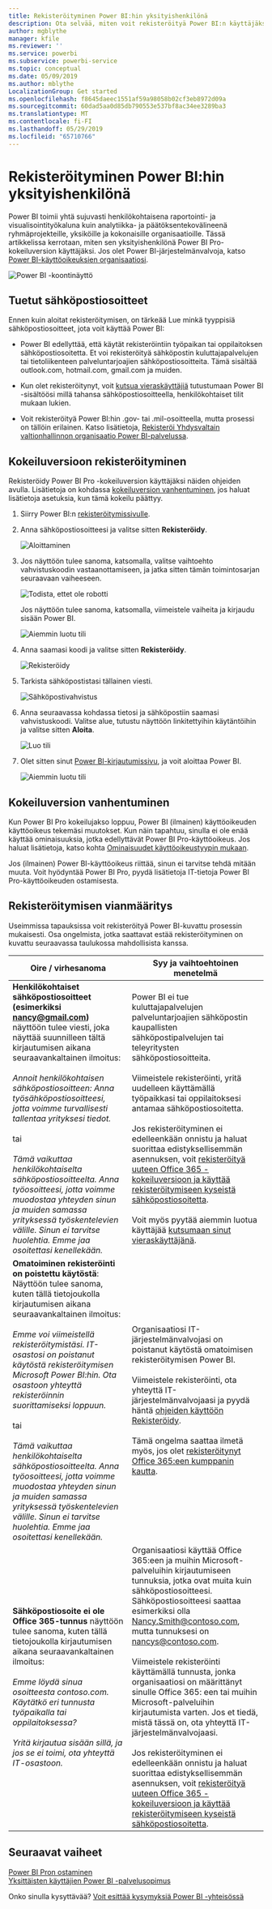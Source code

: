 ```yaml
---
title: Rekisteröityminen Power BI:hin yksityishenkilönä
description: Ota selvää, miten voit rekisteröityä Power BI:n käyttäjäksi ja aloittaa sen käytön henkilökohtaisiin raportti- ja visualisointitarpeisiisi.
author: mgblythe
manager: kfile
ms.reviewer: ''
ms.service: powerbi
ms.subservice: powerbi-service
ms.topic: conceptual
ms.date: 05/09/2019
ms.author: mblythe
LocalizationGroup: Get started
ms.openlocfilehash: f8645daeec1551af59a98058b02cf3eb8972d09a
ms.sourcegitcommit: 60dad5aa0d85db790553e537bf8ac34ee3289ba3
ms.translationtype: MT
ms.contentlocale: fi-FI
ms.lasthandoff: 05/29/2019
ms.locfileid: "65710766"
---
```

# <a name="sign-up-for-power-bi-as-an-individual"></a>Rekisteröityminen Power BI:hin yksityishenkilönä

Power BI toimii yhtä sujuvasti henkilökohtaisena raportointi- ja visualisointityökaluna kuin analytiikka- ja päätöksentekovälineenä ryhmäprojekteille, yksiköille ja kokonaisille organisaatioille. Tässä artikkelissa kerrotaan, miten sen yksityishenkilönä Power BI Pro-kokeiluversion käyttäjäksi. Jos olet Power BI-järjestelmänvalvoja, katso [Power BI-käyttöoikeuksien organisaatiosi](service-admin-licensing-organization.md).

![Power BI -koontinäyttö](media/service-self-service-signup-for-power-bi/dashboard.png)

## <a name="supported-email-addresses"></a>Tuetut sähköpostiosoitteet

Ennen kuin aloitat rekisteröitymisen, on tärkeää Lue minkä tyyppisiä sähköpostiosoitteet, jota voit käyttää Power BI:

* Power BI edellyttää, että käytät rekisteröintiin työpaikan tai oppilaitoksen sähköpostiosoitetta. Et voi rekisteröityä sähköpostin kuluttajapalvelujen tai tietoliikenteen palveluntarjoajien sähköpostiosoitteita. Tämä sisältää outlook.com, hotmail.com, gmail.com ja muiden.

* Kun olet rekisteröitynyt, voit [kutsua vieraskäyttäjiä](https://docs.microsoft.com/azure/active-directory/active-directory-b2b-what-is-azure-ad-b2b) tutustumaan Power BI -sisältöösi millä tahansa sähköpostiosoitteella, henkilökohtaiset tilit mukaan lukien.

* Voit rekisteröityä Power BI:hin .gov- tai .mil-osoitteella, mutta prosessi on tällöin erilainen. Katso lisätietoja, [Rekisteröi Yhdysvaltain valtionhallinnon organisaatio Power BI-palvelussa](service-govus-signup.md).

## <a name="sign-up-for-a-trial"></a>Kokeiluversioon rekisteröityminen

Rekisteröidy Power BI Pro -kokeiluversion käyttäjäksi näiden ohjeiden avulla. Lisätietoja on kohdassa [kokeiluversion vanhentuminen](#trial-expiration), jos haluat lisätietoja asetuksia, kun tämä kokeilu päättyy.

1. Siirry Power BI:n [rekisteröitymissivulle](https://signup.microsoft.com/signup?sku=a403ebcc-fae0-4ca2-8c8c-7a907fd6c235).

1. Anna sähköpostiosoitteesi ja valitse sitten **Rekisteröidy**.

    ![Aloittaminen](media/service-self-service-signup-for-power-bi/get-started.png)

1. Jos näyttöön tulee sanoma, katsomalla, valitse vaihtoehto vahvistuskoodin vastaanottamiseen, ja jatka sitten tämän toimintosarjan seuraavaan vaiheeseen.

    ![Todista, ettet ole robotti](media/service-self-service-signup-for-power-bi/prove-robot.png)

    Jos näyttöön tulee sanoma, katsomalla, viimeistele vaiheita ja kirjaudu sisään Power BI.

    ![Aiemmin luotu tili](media/service-self-service-signup-for-power-bi/existing-account.png)

1. Anna saamasi koodi ja valitse sitten **Rekisteröidy**.

    ![Rekisteröidy](media/service-self-service-signup-for-power-bi/sign-up.png)

1. Tarkista sähköpostistasi tällainen viesti.

    ![Sähköpostivahvistus](media/service-self-service-signup-for-power-bi/email-verification.png)

1. Anna seuraavassa kohdassa tietosi ja sähköpostiin saamasi vahvistuskoodi. Valitse alue, tutustu näyttöön linkitettyihin käytäntöihin ja valitse sitten **Aloita**.

    ![Luo tili](media/service-self-service-signup-for-power-bi/create-account.png)

1. Olet sitten sinut [Power BI-kirjautumissivu](https://powerbi.microsoft.com/landing/signin/), ja voit aloittaa Power BI.

    ![Aiemmin luotu tili](media/service-self-service-signup-for-power-bi/welcome-screen.png)

## <a name="trial-expiration"></a>Kokeiluversion vanhentuminen

Kun Power BI Pro kokeilujakso loppuu, Power BI (ilmainen) käyttöoikeuden käyttöoikeus tekemäsi muutokset. Kun näin tapahtuu, sinulla ei ole enää käyttää ominaisuuksia, jotka edellyttävät Power BI Pro-käyttöoikeus. Jos haluat lisätietoja, katso kohta [Ominaisuudet käyttöoikeustyypin mukaan](service-features-license-type.md).

Jos (ilmainen) Power BI-käyttöoikeus riittää, sinun ei tarvitse tehdä mitään muuta. Voit hyödyntää Power BI Pro, pyydä lisätietoja IT-tietoja Power BI Pro-käyttöoikeuden ostamisesta.

## <a name="troubleshooting-the-sign-up-process"></a>Rekisteröitymisen vianmääritys

Useimmissa tapauksissa voit rekisteröityä Power BI-kuvattu prosessin mukaisesti. Osa ongelmista, jotka saattavat estää rekisteröityminen on kuvattu seuraavassa taulukossa mahdollisista kanssa.

| Oire / virhesanoma | Syy ja vaihtoehtoinen menetelmä |
| ----------------------- | -------------------- |
| <strong>Henkilökohtaiset sähköpostiosoitteet (esimerkiksi nancy@gmail.com)</strong> näyttöön tulee viesti, joka näyttää suunnilleen tältä kirjautumisen aikana seuraavankaltainen ilmoitus: <br /><br /> *Annoit henkilökohtaisen sähköpostiosoitteen: Anna työsähköpostiosoitteesi, jotta voimme turvallisesti tallentaa yrityksesi tiedot.* <br /><br /> tai <br /><br /> *Tämä vaikuttaa henkilökohtaiselta sähköpostiosoitteelta. Anna työosoitteesi, jotta voimme muodostaa yhteyden sinun ja muiden samassa yrityksessä työskentelevien välille. Sinun ei tarvitse huolehtia. Emme jaa osoitettasi kenellekään.* | Power BI ei tue kuluttajapalvelujen palveluntarjoajien sähköpostin kaupallisten sähköpostipalvelujen tai teleyritysten sähköpostiosoitteita. <br /><br /> Viimeistele rekisteröinti, yritä uudelleen käyttämällä työpaikkasi tai oppilaitoksesi antamaa sähköpostiosoitetta. <br /><br /> Jos rekisteröityminen ei edelleenkään onnistu ja haluat suorittaa edistyksellisemmän asennuksen, voit [rekisteröityä uuteen Office 365 -kokeiluversioon ja käyttää rekisteröitymiseen kyseistä sähköpostiosoitetta](service-admin-signing-up-for-power-bi-with-a-new-office-365-trial.md). <br /><br /> Voit myös pyytää aiemmin luotua käyttäjää [kutsumaan sinut vieraskäyttäjänä](service-admin-azure-ad-b2b.md). |
| **Omatoiminen rekisteröinti on poistettu käytöstä**: Näyttöön tulee sanoma, kuten tällä tietojoukolla kirjautumisen aikana seuraavankaltainen ilmoitus: <br /><br /> *Emme voi viimeistellä rekisteröitymistäsi. IT-osastosi on poistanut käytöstä rekisteröitymisen Microsoft Power BI:hin. Ota osastoon yhteyttä rekisteröinnin suorittamiseksi loppuun.* <br /><br /> tai <br /><br /> *Tämä vaikuttaa henkilökohtaiselta sähköpostiosoitteelta. Anna työosoitteesi, jotta voimme muodostaa yhteyden sinun ja muiden samassa yrityksessä työskentelevien välille. Sinun ei tarvitse huolehtia. Emme jaa osoitettasi kenellekään.* | Organisaatiosi IT-järjestelmänvalvojasi on poistanut käytöstä omatoimisen rekisteröitymisen Power BI. <br /><br /> Viimeistele rekisteröinti, ota yhteyttä IT-järjestelmänvalvojaasi ja pyydä häntä [ohjeiden käyttöön Rekisteröidy](service-admin-licensing-organization.md#enable-or-disable-individual-user-sign-up-in-azure-active-directory). <br/><br/> Tämä ongelma saattaa ilmetä myös, jos olet [rekisteröitynyt Office 365:een kumppanin kautta](service-admin-syndication-partner.md). |
| **Sähköpostiosoite ei ole Office 365-tunnus** näyttöön tulee sanoma, kuten tällä tietojoukolla kirjautumisen aikana seuraavankaltainen ilmoitus: <br /><br /> *Emme löydä sinua osoitteesta contoso.com.  Käytätkö eri tunnusta työpaikalla tai oppilaitoksessa? <br /><br /> Yritä kirjautua sisään sillä, ja jos se ei toimi, ota yhteyttä IT-osastoon.* | Organisaatiosi käyttää Office 365:een ja muihin Microsoft-palveluihin kirjautumiseen tunnuksia, jotka ovat muita kuin sähköpostiosoitteesi.  Sähköpostiosoitteesi saattaa esimerkiksi olla Nancy.Smith@contoso.com, mutta tunnuksesi on nancys@contoso.com. <br /><br /> Viimeistele rekisteröinti käyttämällä tunnusta, jonka organisaatiosi on määrittänyt sinulle Office 365: een tai muihin Microsoft-palveluihin kirjautumista varten.  Jos et tiedä, mistä tässä on, ota yhteyttä IT-järjestelmänvalvojaasi. <br /><br /> Jos rekisteröityminen ei edelleenkään onnistu ja haluat suorittaa edistyksellisemmän asennuksen, voit [rekisteröityä uuteen Office 365 -kokeiluversioon ja käyttää rekisteröitymiseen kyseistä sähköpostiosoitetta](service-admin-signing-up-for-power-bi-with-a-new-office-365-trial.md). |

## <a name="next-steps"></a>Seuraavat vaiheet

[Power BI Pron ostaminen](service-admin-purchasing-power-bi-pro.md)  
[Yksittäisten käyttäjien Power BI -palvelusopimus](https://powerbi.microsoft.com/terms-of-service/)  

Onko sinulla kysyttävää? [Voit esittää kysymyksiä Power BI -yhteisössä](http://community.powerbi.com/)
